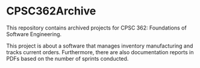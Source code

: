 # CPSC362Archive
This repository contains archived projects for CPSC 362: Foundations of Software Engineering.

This project is about a software that manages inventory manufacturing and tracks current orders.
Furthermore, there are also documentation reports in PDFs based on the number of sprints conducted.